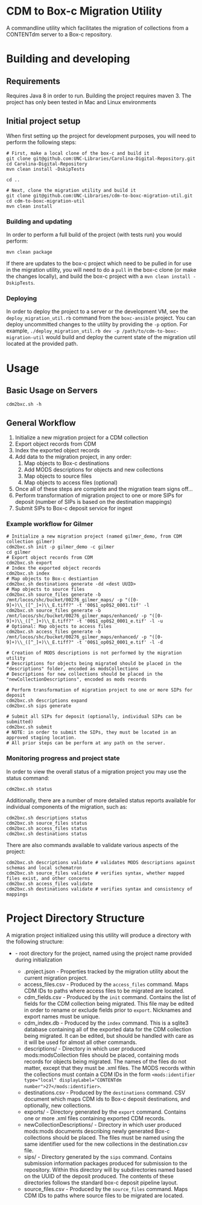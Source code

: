 # CDM to Box-c Migration Utility
A commandline utility which facilitates the migration of collections from a CONTENTdm server to a Box-c repository.

# Building and developing

## Requirements
Requires Java 8 in order to run.
Building the project requires maven 3.
The project has only been tested in Mac and Linux environments

## Initial project setup
When first setting up the project for development purposes, you will need to perform the following steps:
```
# First, make a local clone of the box-c and build it
git clone git@github.com:UNC-Libraries/Carolina-Digital-Repository.git
cd Carolina-Digital-Repository
mvn clean install -DskipTests

cd ..

# Next, clone the migration utility and build it
git clone git@github.com:UNC-Libraries/cdm-to-boxc-migration-util.git
cd cdm-to-boxc-migration-util
mvn clean install
```

### Building and updating
In order to perform a full build of the project (with tests run) you would perform:
```
mvn clean package
```

If there are updates to the box-c project which need to be pulled in for use in the migration utility, you will need to do a `pull` in the box-c clone (or make the changes locally), and build the box-c project with a `mvn clean install -DskipTests`.

### Deploying
In order to deploy the project to a server or the development VM, see the `deploy_migration_util.rb` command from the `boxc-ansible` project. You can deploy uncommitted changes to the utility by providing the `-p` option. For example, `./deploy_migration_util.rb dev -p /path/to/cdm-to-boxc-migration-util` would build and deploy the current state of the migration util located at the provided path.

# Usage

## Basic Usage on Servers
```
cdm2bxc.sh -h
```

## General Workflow
1. Initialize a new migration project for a CDM collection
2. Export object records from CDM
3. Index the exported object records
4. Add data to the migration project, in any order:
	1. Map objects to Box-c destinations
	2. Add MODS descriptions for objects and new collections
	3. Map objects to source files
	4. Map objects to access files (optional)
5. Once all of these steps are complete and the migration team signs off...
6. Perform transformation of migration project to one or more SIPs for deposit (number of SIPs is based on the destination mappings)
7. Submit SIPs to Box-c deposit service for ingest

### Example workflow for Gilmer
```
# Initialize a new migration project (named gilmer_demo, from CDM collection gilmer)
cdm2bxc.sh init -p gilmer_demo -c gilmer
cd gilmer
# Export object records from CDM
cdm2bxc.sh export
# Index the exported object records
cdm2bxc.sh index
# Map objects to Box-c destiantion
cdm2bxc.sh destinations generate -dd <dest UUID>
# Map objects to source files
cdm2bxc.sh source_files generate -b /mnt/locos/shc/bucket/00276_gilmer_maps/ -p "([0-9]+)\\_([^_]+)\\_E.tiff?" -t '00$1_op0$2_0001.tif' -l
cdm2bxc.sh source_files generate -b /mnt/locos/shc/bucket/00276_gilmer_maps/enhanced/ -p "([0-9]+)\\_([^_]+)\\_E.tiff?" -t '00$1_op0$2_0001_e.tif' -l -u 
# Optional: Map objects to access files
cdm2bxc.sh access_files generate -b /mnt/locos/shc/bucket/00276_gilmer_maps/enhanced/ -p "([0-9]+)\\_([^_]+)\\_E.tiff?" -t '00$1_op0$2_0001_e.tif' -l -d

# Creation of MODS descriptions is not performed by the migration utility
# Descriptions for objects being migrated should be placed in the "descriptions" folder, encoded as modsCollections
# Descriptions for new collections should be placed in the "newCollectionDescriptions", encoded as mods records

# Perform transformation of migration project to one or more SIPs for deposit
cdm2bxc.sh descriptions expand
cdm2bxc.sh sips generate

# Submit all SIPs for deposit (optionally, individual SIPs can be submitted)
cdm2bxc.sh submit
# NOTE: in order to submit the SIPs, they must be located in an approved staging location.
# All prior steps can be perform at any path on the server.
```

### Monitoring progress and project state
In order to view the overall status of a migration project you may use the status command:
```
cdm2bxc.sh status
```
Additionally, there are a number of more detailed status reports available for individual components of the migration, such as:
```
cdm2bxc.sh descriptions status
cdm2bxc.sh source_files status
cdm2bxc.sh access_files status
cdm2bxc.sh destinations status
```

There are also commands available to validate various aspects of the project:
```
cdm2bxc.sh descriptions validate # validates MODS descriptions against schemas and local schematron
cdm2bxc.sh source_files validate # verifies syntax, whether mapped files exist, and other concerns
cdm2bxc.sh access_files validate
cdm2bxc.sh destinations validate # verifies syntax and consistency of mappings
```

# Project Directory Structure
A migration project initialized using this utility will produce a directory with the following structure:
* <project name> - root directory for the project, named using the project name provided during initialization
	* .project.json - Properties tracked by the migration utility about the current migration project.
	* access_files.csv - Produced by the `access_files` command. Maps CDM IDs to paths where access files to be migrated are located.
	* cdm_fields.csv - Produced by the `init` command. Contains the list of fields for the CDM collection being migrated. This file may be edited in order to rename or exclude fields prior to `export`. Nicknames and export names must be unique.
	* cdm_index.db - Produced by the `index` command. This is a sqlite3 database containing all of the exported data for the CDM collection being migrated. It can be edited, but should be handled with care as it will be used for almost all other commands.
	* descriptions/ - Directory in which user produced mods:modsCollection files should be placed, containing mods records for objects being migrated. The names of the files do not matter, except that they must be .xml files. The MODS records within the collections must contain a CDM IDs in the form `<mods:identifier type="local" displayLabel="CONTENTdm number">27</mods:identifier>`.
	* destinations.csv - Produced by the `destinations` command. CSV document which maps CDM ids to Box-c deposit destinations, and optionally, new collections.
	* exports/ - Directory generated by the `export` command. Contains one or more .xml files containing exported CDM records.
	* newCollectionDescriptions/ - Directory in which user produced mods:mods documents describing newly generated Box-c collections should be placed. The files must be named using the same identifier used for the new collections in the destination.csv file.
	* sips/ - Directory generated by the `sips` command. Contains submission information packages produced for submission to the repository. Within this directory will by subdirectories named based on the UUID of the deposit produced. The contents of these directories follows the standard box-c deposit pipeline layout.
	* source_files.csv - Produced by the `source_files` command. Maps CDM IDs to paths where source files to be migrated are located.